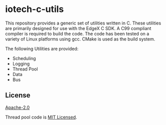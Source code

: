 # iotech-c-utils
This repository provides a generic set of utilities written in C. These utilities are primarily designed for use
with the EdgeX C SDK. A C99 compliant compiler is required to build the code. The code has been tested on a
variety of Linux platforms using gcc. CMake is used as the build system.

The following Utilities are provided:
* Scheduling
* Logging
* Thread Pool
* Data
* Bus

## License
[Apache-2.0](LICENSE)

Thread pool code is [MIT Licensed](thpool/LICENSE).
